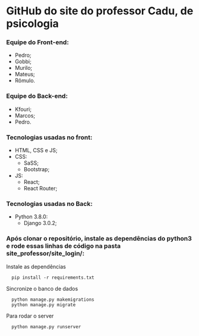 # GitHub do site do professor Cadu, de psicologia

### Equipe do Front-end:
- Pedro;
- Gobbi;
- Murilo;
- Mateus;
- Rômulo.

### Equipe do Back-end:
- Kfouri;
- Marcos;
- Pedro.

### Tecnologias usadas no front:
- HTML, CSS e JS;
- CSS:
  - SaSS;
  - Bootstrap;
- JS: 
  - React;
  - React Router;

### Tecnologias usadas no Back:
- Python 3.8.0:
  - Django 3.0.2;
    
### Após clonar o repositório, instale as dependências do python3 e rode essas linhas de código na pasta site_professor/site_login/:
Instale as dependências
```shell 
  pip install -r requirements.txt
```
Sincronize o banco de dados
```shell
  python manage.py makemigrations
  python manage.py migrate
```
Para rodar o server
```shell
  python manage.py runserver
```
